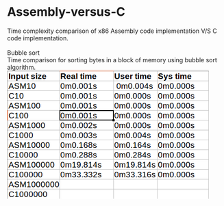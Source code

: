 # Assembly-versus-C
Time complexity comparison of x86 Assembly code implementation V/S C code implementation.<br/>
<br/>
Bubble sort<br/>
Time comparison for sorting bytes in a block of memory using bubble sort algorithm.
![Alt text](/bubble-sort/bubble-sort.png?raw=true "Title")
